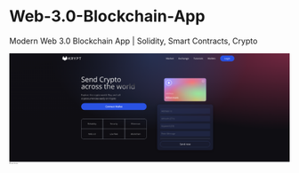 # Web-3.0-Blockchain-App
Modern Web 3.0 Blockchain App | Solidity, Smart Contracts, Crypto

![Welcome Section Image](/client/images/WelcomeImage.png "Title")
